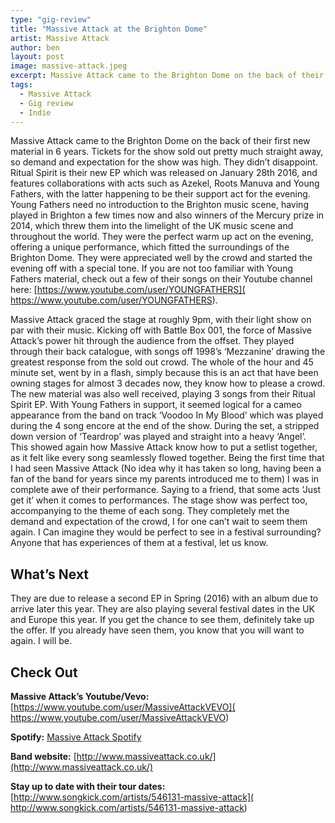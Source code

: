 ```yaml
---
type: "gig-review"
title: "Massive Attack at the Brighton Dome"
artist: Massive Attack
author: ben
layout: post
image: massive-attack.jpeg
excerpt: Massive Attack came to the Brighton Dome on the back of their first new material in 6 years.
tags:
  - Massive Attack
  - Gig review
  - Indie
---
```


Massive Attack came to the Brighton Dome on the back of their first new material in 6 years. Tickets for the show sold out pretty much straight away, so demand and expectation for the show was high. They didn’t disappoint.
Ritual Spirit is their new EP which was released on January 28th 2016, and features collaborations with acts such as Azekel, Roots Manuva and Young Fathers, with the latter happening to be their support act for the evening. Young Fathers need no introduction to the Brighton music scene, having played in Brighton a few times now and also winners of the Mercury prize in 2014, which threw them into the limelight of the UK music scene and throughout the world. They were the perfect warm up act on the evening, offering a unique performance, which fitted the surroundings of the Brighton Dome. They were appreciated well by the crowd and started the evening off with a special tone. If you are not too familiar with Young Fathers material, check out a few of their songs on their Youtube channel here: [https://www.youtube.com/user/YOUNGFATHERS]( https://www.youtube.com/user/YOUNGFATHERS).

Massive Attack graced the stage at roughly 9pm, with their light show on par with their music. Kicking off with Battle Box 001, the force of Massive Attack’s power hit through the audience from the offset. They played through their back catalogue, with songs off 1998’s ‘Mezzanine’ drawing the greatest response from the sold out crowd. The whole of the hour and 45 minute set, went by in a flash, simply because this is an act that have been owning stages for almost 3 decades now, they know how to please a crowd. The new material was also well received, playing 3 songs from their Ritual Spirit EP. With Young Fathers in support, it seemed logical for a cameo appearance from the band on track ‘Voodoo In My Blood’ which was played during the 4 song encore at the end of the show. During the set, a stripped down version of ‘Teardrop’ was played and straight into a heavy ‘Angel’.  This showed again how Massive Attack know how to put a setlist together, as it felt like every song seamlessly flowed together. Being the first time that I had seen Massive Attack (No idea why it has taken so long, having been a fan of the band for years since my parents introduced me to them) I was in complete awe of their performance. Saying to a friend, that some acts ‘Just get it’ when it comes to performances. The stage show was perfect too, accompanying to the theme of each song. They completely met the demand and expectation of the crowd, I for one can’t wait to seem them again. I Can imagine they would be perfect to see in a festival surrounding? Anyone that has experiences of them at a festival, let us know.

## What’s Next

They are due to release a second EP in Spring (2016) with an album due to arrive later this year. They are also playing several festival dates in the UK and Europe this year. If you get the chance to see them, definitely take up the offer. If you already have seen them, you know that you will want to again. I will be.

## Check Out

**Massive Attack’s Youtube/Vevo:** [https://www.youtube.com/user/MassiveAttackVEVO]( https://www.youtube.com/user/MassiveAttackVEVO)

**Spotify:** [Massive Attack Spotify]( file://localhost/spotify/artist/6FXMGgJwohJLUSr5nVlf9X)

**Band website:** [http://www.massiveattack.co.uk/](http://www.massiveattack.co.uk/)

**Stay up to date with their tour dates:** [http://www.songkick.com/artists/546131-massive-attack]( http://www.songkick.com/artists/546131-massive-attack)
